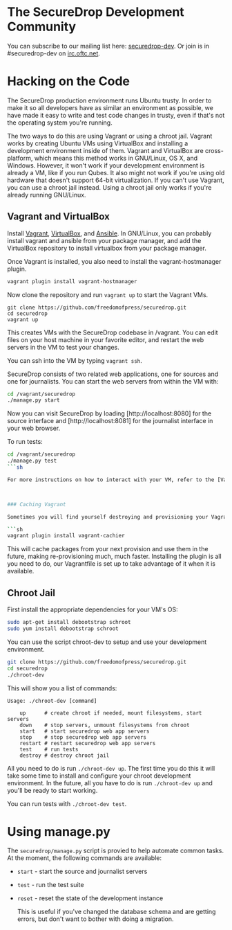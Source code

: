 # The SecureDrop Development Community

You can subscribe to our mailing list here: [securedrop-dev](https://lists.riseup.net/www/subscribe/securedrop-dev). Or join is in #securedrop-dev on [irc.oftc.net](http://www.oftc.net/).

# Hacking on the Code

The SecureDrop production environment runs Ubuntu trusty. In order to make it so all developers have as similar an environment as possible, we have made it easy to write and test code changes in trusty, even if that's not the operating system you're running.

The two ways to do this are using Vagrant or using a chroot jail. Vagrant works by creating Ubuntu VMs using VirtualBox and installing a development environment inside of them. Vagrant and VirtualBox are cross-platform, which means this method works in GNU/Linux, OS X, and Windows. However, it won't work if your development environment is already a VM, like if you run Qubes. It also might not work if you're using old hardware that doesn't support 64-bit virtualization. If you can't use Vagrant, you can use a chroot jail instead. Using a chroot jail only works if you're already running GNU/Linux.

## Vagrant and VirtualBox

Install [Vagrant](http://vagrantup.com), [VirtualBox](http://www.virtualbox.org), and [Ansible](http://docs.ansible.com/intro_installation.html). In GNU/Linux, you can probably install vagrant and ansible from your package manager, and add the VirtualBox repository to install virtualbox from your package manager.

Once Vagrant is installed, you also need to install the vagrant-hostmanager plugin.

```sh
vagrant plugin install vagrant-hostmanager
```

Now clone the repository and run `vagrant up` to start the Vagrant VMs.

```
git clone https://github.com/freedomofpress/securedrop.git
cd securedrop
vagrant up
```

This creates VMs with the SecureDrop codebase in /vagrant. You can edit files on your host machine in your favorite editor, and restart the web servers in the VM to test your changes.

You can ssh into the VM by typing `vagrant ssh`.

SecureDrop consists of two related web applications, one for sources and one for journalists. You can start the web servers from within the VM with:

```sh
cd /vagrant/securedrop
./manage.py start
```

Now you can visit SecureDrop by loading [http://localhost:8080] for the source interface and [http://localhost:8081] for the journalist interface in your web browser.

To run tests:

```sh
cd /vagrant/securedrop
./manage.py test
```sh

For more instructions on how to interact with your VM, refer to the [Vagrant website](http://vagrantup.com).



### Caching Vagrant

Sometimes you will find yourself destroying and provisioning your Vagrant VM frequently (usually to debug issues in `setup_dev.sh`). The installation process takes a while, and can quickly become an annoying time waster. To avoid this, install the vagrant-cachier plugin:

```sh
vagrant plugin install vagrant-cachier
```

This will cache packages from your next provision and use them in the future, making re-provisioning much, much faster. Installing the plugin is all you need to do, our Vagrantfile is set up to take advantage of it when it is available.

## Chroot Jail

First install the appropriate dependencies for your VM's OS:

```sh
sudo apt-get install debootstrap schroot
sudo yum install debootstrap schroot
```

You can use the script chroot-dev to setup and use your development environment.

```sh
git clone https://github.com/freedomofpress/securedrop.git
cd securedrop
./chroot-dev
```

This will show you a list of commands:

```
Usage: ./chroot-dev [command]

    up      # create chroot if needed, mount filesystems, start servers
    down    # stop servers, unmount filesystems from chroot
    start   # start securedrop web app servers
    stop    # stop securedrop web app servers
    restart # restart securedrop web app servers
    test    # run tests
    destroy # destroy chroot jail
```

All you need to do is run `./chroot-dev up`. The first time you do this it will take some time to install and configure your chroot development environment. In the future, all you have to do is run `./chroot-dev up` and you'll be ready to start working.

You can run tests with `./chroot-dev test`.

# Using manage.py

The `securedrop/manage.py` script is provied to help automate common tasks. At
the moment, the following commands are available:

* `start` - start the source and journalist servers
* `test` - run the test suite
* `reset` - reset the state of the development instance

    This is useful if you've changed the database schema and are getting
    errors, but don't want to bother with doing a migration.
